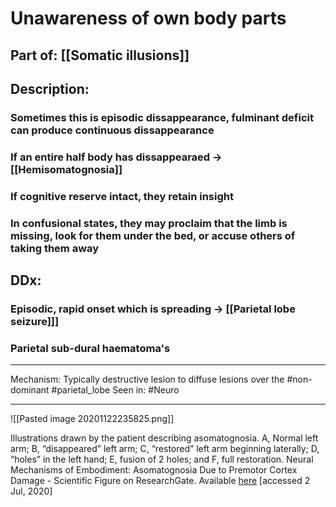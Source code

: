 # Unawareness of own body parts
## Part of: [[Somatic illusions]]
## Description:
### Sometimes this is episodic dissappearance, fulminant deficit can produce continuous dissappearance
### If an entire half body has dissappearaed -> [[Hemisomatognosia]]
### If cognitive reserve intact, they retain insight
### In confusional states, they may proclaim that the limb is missing, look for them under the bed, or accuse others of taking them away

## DDx:
### Episodic, rapid onset which is spreading -> [[Parietal lobe seizure]]]
### Parietal sub-dural haematoma's


---
Mechanism: Typically destructive lesion to diffuse lesions over the #non-dominant #parietal_lobe 
Seen in: #Neuro 

---

![[Pasted image 20201122235825.png]]

Illustrations drawn by the patient describing asomatognosia. A, Normal left arm; B, “disappeared” left arm; C, “restored” left arm beginning laterally; D, “holes” in the left hand; E, fusion of 2 holes; and F, full restoration. Neural Mechanisms of Embodiment: Asomatognosia Due to Premotor Cortex Damage - Scientific Figure on ResearchGate. Available [here](https://www.researchgate.net/figure/Illustrations-drawn-by-the-patient-describing-asomatognosia-A-Normal-left-arm-B_fig2_6953631) [accessed 2 Jul, 2020]
